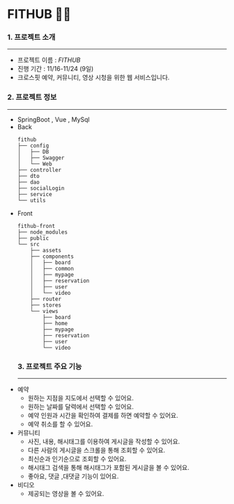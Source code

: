 # FITHUB 🏋️‍♀ 

### 1. 프로젝트 소개
***
-  프로젝트 이름 : *FITHUB*
-  진행 기간 : 11/16-11/24 (9일)
-  크로스핏 예약, 커뮤니티, 영상 시청을 위한 웹 서비스입니다.
### 2. 프로젝트 정보

***
- SpringBoot , Vue , MySql 
- Back
   ```
   fithub
  ├── config
  │   ├── DB
  │   ├── Swagger
  │   └── Web
  ├── controller
  ├── dto
  ├── dao
  ├── socialLogin
  ├── service
  └── utils
   ```
- Front
  ```
  fithub-front
  ├── node_modules
  ├── public
  └── src
      ├── assets
      ├── components
      │   ├── board
      │   ├── common
      │   ├── mypage
      │   ├── reservation
      │   ├── user
      │   └── video
      ├── router
      ├── stores
      └── views
          ├── board
          ├── home
          ├── mypage
          ├── reservation
          ├── user
          └── video
  ```
  ### 3. 프로젝트 주요 기능
  ***
- 예약
  - 원하는 지점을 지도에서 선택할 수 있어요.
  - 원하는 날짜를 달력에서 선택할 수 있어요.
  - 예약 인원과 시간을 확인하여 결제를 하면 예약할 수 있어요.
  - 예약 취소를 할 수 있어요.
- 커뮤니티
  - 사진, 내용, 해시태그를 이용하여 게시글을 작성할 수 있어요.
  - 다른 사람의 게시글을 스크롤을 통해 조회할 수 있어요.
  - 최신순과 인기순으로 조회할 수 있어요.
  - 해시태그 검색을 통해 해시태그가 포함된 게시글을 볼 수 있어요.
  - 좋아요, 댓글 ,대댓글 기능이 있어요.
- 비디오
  - 제공되는 영상을 볼 수 있어요.


